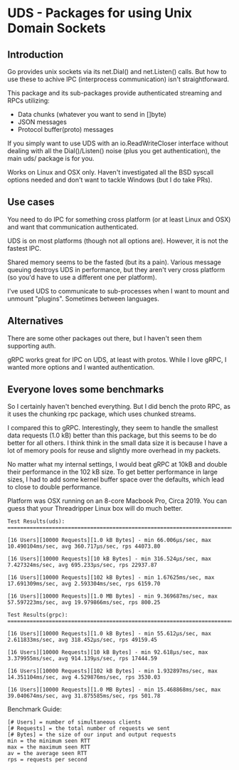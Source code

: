 # UDS - Packages for using Unix Domain Sockets

## Introduction
Go provides unix sockets via its net.Dial() and net.Listen() calls.  But how to use these to achive IPC (interprocess communication) isn't straightforward.

This package and its sub-packages provide authenticated streaming and RPCs utilizing:
- Data chunks (whatever you want to send in []byte)
- JSON messages
- Protocol buffer(proto) messages

If you simply want to use UDS with an io.ReadWriteCloser interface without
dealing with all the Dial()/Listen() noise (plus you get authentication), the main uds/ package is for you.

Works on Linux and OSX only. Haven't investigated all the BSD syscall options needed and don't want to tackle Windows (but I do take PRs).

## Use cases

You need to do IPC for something cross platform (or at least Linux and OSX) and
want that communication authenticated.

UDS is on most platforms (though not all options are). However, it is not the fastest IPC. 

Shared memory seems to be the fasted (but its a pain). Various message queuing destroys UDS in performance, but they aren't very cross platform (so you'd have to use a different one per platform).

I've used UDS to communicate to sub-processes when I want to mount and unmount "plugins".  Sometimes between languages.

## Alternatives

There are some other packages out there, but I haven't seen them supporting auth.

gRPC works great for IPC on UDS, at least with protos. While I love gRPC, I wanted more options and I wanted authentication. 

## Everyone loves some benchmarks

So I certainly haven't benched everything. But I did bench the proto RPC, as it uses the chunking rpc package, which uses chunked streams. 

I compared this to gRPC. Interestingly, they seem to handle the smallest data requests (1.0 kB) better than this package, but this seems to be do better for all others. I think think in the small data size it is because I have a lot of memory pools for reuse and slightly more overhead in my packets.

No matter what my internal settings, I would beat gRPC at 10kB and double their performance in the 102 kB size.  To get better performance in large sizes, I had to add some kernel buffer space over the defaults, which lead to close to double performance.

Platform was OSX running on an 8-core Macbook Pro, Circa 2019. You can guess that your Threadripper Linux box will do much better.

```
Test Results(uds):
==========================================================================

[16 Users][10000 Requests][1.0 kB Bytes] - min 66.006µs/sec, max 10.490104ms/sec, avg 360.717µs/sec, rps 44073.80

[16 Users][10000 Requests][10 kB Bytes] - min 316.524µs/sec, max 7.427324ms/sec, avg 695.233µs/sec, rps 22937.87

[16 Users][10000 Requests][102 kB Bytes] - min 1.67625ms/sec, max 17.691309ms/sec, avg 2.593304ms/sec, rps 6159.70

[16 Users][10000 Requests][1.0 MB Bytes] - min 9.369687ms/sec, max 57.597223ms/sec, avg 19.979866ms/sec, rps 800.25

Test Results(grpc):
==========================================================================

[16 Users][10000 Requests][1.0 kB Bytes] - min 55.612µs/sec, max 2.611833ms/sec, avg 318.452µs/sec, rps 49159.45

[16 Users][10000 Requests][10 kB Bytes] - min 92.618µs/sec, max 3.379955ms/sec, avg 914.139µs/sec, rps 17444.59

[16 Users][10000 Requests][102 kB Bytes] - min 1.932897ms/sec, max 14.351104ms/sec, avg 4.529876ms/sec, rps 3530.03

[16 Users][10000 Requests][1.0 MB Bytes] - min 15.468868ms/sec, max 39.040674ms/sec, avg 31.875585ms/sec, rps 501.78
```

Benchmark Guide: 
```
[# Users] = number of simultaneous clients
[# Requests] = the total number of requests we sent
[# Bytes] = the size of our input and output requests
min = the minimum seen RTT
max = the maximum seen RTT
av = the average seen RTT
rps = requests per second
```